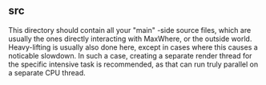 ## src

This directory should contain all your "main" -side source files, which are usually the ones directly interacting with MaxWhere, or the outside world. Heavy-lifting is usually also done here, except in cases where this causes a noticable slowdown. In such a case, creating a separate render thread for the specific intensive task is recommended, as that can run truly parallel on a separate CPU thread.